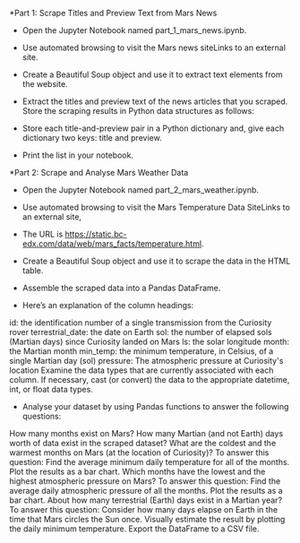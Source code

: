 
*Part 1: Scrape Titles and Preview Text from Mars News

-   Open the Jupyter Notebook  named part_1_mars_news.ipynb. 

-   Use automated browsing to visit the Mars news siteLinks to an external site. 

-   Create a Beautiful Soup object and use it to extract text elements from the website.

-   Extract the titles and preview text of the news articles that you scraped. Store the scraping results in Python data structures as follows:

-   Store each title-and-preview pair in a Python dictionary and, give each dictionary two keys: title and preview. 

-   Print the list in your notebook.


*Part 2: Scrape and Analyse Mars Weather Data

-   Open the Jupyter Notebook named part_2_mars_weather.ipynb. 

-   Use automated browsing to visit the Mars Temperature Data SiteLinks to an external site, 

-   The URL is https://static.bc-edx.com/data/web/mars_facts/temperature.html.

-   Create a Beautiful Soup object and use it to scrape the data in the HTML table. 

-   Assemble the scraped data into a Pandas DataFrame. 

-   Here’s an explanation of the column headings:

id: the identification number of a single transmission from the Curiosity rover
terrestrial_date: the date on Earth
sol: the number of elapsed sols (Martian days) since Curiosity landed on Mars
ls: the solar longitude
month: the Martian month
min_temp: the minimum temperature, in Celsius, of a single Martian day (sol)
pressure: The atmospheric pressure at Curiosity's location
Examine the data types that are currently associated with each column. If necessary, cast (or convert) the data to the appropriate datetime, int, or float data types.


-   Analyse your dataset by using Pandas functions to answer the following questions:

How many months exist on Mars?
How many Martian (and not Earth) days worth of data exist in the scraped dataset?
What are the coldest and the warmest months on Mars (at the location of Curiosity)? To answer this question:
Find the average minimum daily temperature for all of the months.
Plot the results as a bar chart.
Which months have the lowest and the highest atmospheric pressure on Mars? To answer this question:
Find the average daily atmospheric pressure of all the months.
Plot the results as a bar chart.
About how many terrestrial (Earth) days exist in a Martian year? To answer this question:
Consider how many days elapse on Earth in the time that Mars circles the Sun once.
Visually estimate the result by plotting the daily minimum temperature.
Export the DataFrame to a CSV file.